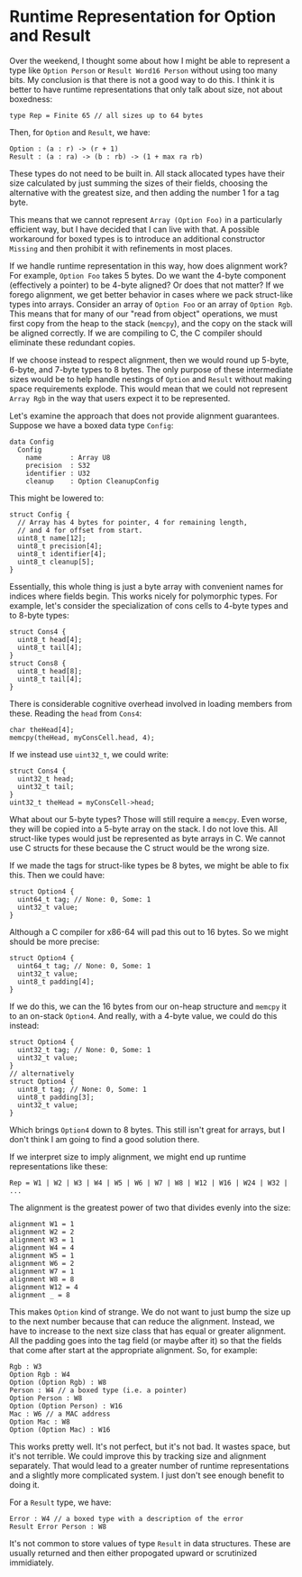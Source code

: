 # Runtime Representation for Option and Result

Over the weekend, I thought some about how I might be able to represent
a type like `Option Person` or `Result Word16 Person` without using too
many bits. My conclusion is that there is not a good way to do this.
I think it is better to have runtime representations that only talk
about size, not about boxedness:

    type Rep = Finite 65 // all sizes up to 64 bytes

Then, for `Option` and `Result`, we have:

    Option : (a : r) -> (r + 1)
    Result : (a : ra) -> (b : rb) -> (1 + max ra rb)

These types do not need to be built in. All stack allocated types have
their size calculated by just summing the sizes of their fields, choosing
the alternative with the greatest size, and then adding the number 1 for
a tag byte.

This means that we cannot represent `Array (Option Foo)` in a particularly
efficient way, but I have decided that I can live with that. A possible
workaround for boxed types is to introduce an additional constructor
`Missing` and then prohibit it with refinements in most places.

If we handle runtime representation in this way, how does alignment work?
For example, `Option Foo` takes 5 bytes. Do we want the 4-byte component
(effectively a pointer) to be 4-byte aligned? Or does that not matter?
If we forego alignment, we get better behavior in cases where we pack
struct-like types into arrays. Consider an array of `Option Foo` or an array
of `Option Rgb`. This means that for many of our "read from object" operations,
we must first copy from the heap to the stack (`memcpy`), and the copy on the
stack will be aligned correctly. If we are compiling to C, the C compiler
should eliminate these redundant copies.

If we choose instead to respect alignment, then we would round up 5-byte,
6-byte, and 7-byte types to 8 bytes. The only purpose of these intermediate
sizes would be to help handle nestings of `Option` and `Result` without
making space requirements explode. This would mean that we could not represent
`Array Rgb` in the way that users expect it to be represented.

Let's examine the approach that does not provide alignment guarantees.
Suppose we have a boxed data type `Config`:

    data Config
      Config
        name       : Array U8
        precision  : S32
        identifier : U32
        cleanup    : Option CleanupConfig

This might be lowered to:

    struct Config {
      // Array has 4 bytes for pointer, 4 for remaining length,
      // and 4 for offset from start.
      uint8_t name[12];
      uint8_t precision[4];
      uint8_t identifier[4];
      uint8_t cleanup[5];
    }

Essentially, this whole thing is just a byte array with convenient names
for indices where fields begin. This works nicely for polymorphic types.
For example, let's consider the specialization of cons cells to 4-byte
types and to 8-byte types:

    struct Cons4 {
      uint8_t head[4];
      uint8_t tail[4];
    }
    struct Cons8 {
      uint8_t head[8];
      uint8_t tail[4];
    }

There is considerable cognitive overhead involved in loading members
from these. Reading the `head` from `Cons4`:

    char theHead[4];
    memcpy(theHead, myConsCell.head, 4);

If we instead use `uint32_t`, we could write:

    struct Cons4 {
      uint32_t head;
      uint32_t tail;
    }
    uint32_t theHead = myConsCell->head;

What about our 5-byte types? Those will still require a `memcpy`. Even
worse, they will be copied into a 5-byte array on the stack. I do not
love this. All struct-like types would just be represented as byte arrays
in C. We cannot use C structs for these because the C struct would be the
wrong size.

If we made the tags for struct-like types be 8 bytes, we might be able
to fix this. Then we could have:

    struct Option4 {
      uint64_t tag; // None: 0, Some: 1
      uint32_t value;
    }

Although a C compiler for x86-64 will pad this out to 16 bytes. So we
might should be more precise:

    struct Option4 {
      uint64_t tag; // None: 0, Some: 1
      uint32_t value;
      uint8_t padding[4];
    }

If we do this, we can the 16 bytes from our on-heap structure and `memcpy`
it to an on-stack `Option4`. And really, with a 4-byte value, we could do
this instead:

    struct Option4 {
      uint32_t tag; // None: 0, Some: 1
      uint32_t value;
    }
    // alternatively
    struct Option4 {
      uint8_t tag; // None: 0, Some: 1
      uint8_t padding[3];
      uint32_t value;
    }

Which brings `Option4` down to 8 bytes. This still isn't great for arrays,
but I don't think I am going to find a good solution there.

If we interpret size to imply alignment, we might end up runtime
representations like these:

    Rep = W1 | W2 | W3 | W4 | W5 | W6 | W7 | W8 | W12 | W16 | W24 | W32 | ...

The alignment is the greatest power of two that divides evenly into the size:

    alignment W1 = 1
    alignment W2 = 2
    alignment W3 = 1
    alignment W4 = 4
    alignment W5 = 1
    alignment W6 = 2
    alignment W7 = 1
    alignment W8 = 8
    alignment W12 = 4
    alignment _ = 8

This makes `Option` kind of strange. We do not want to just bump the size up
to the next number because that can reduce the alignment. Instead, we have
to increase to the next size class that has equal or greater alignment.
All the padding goes into the tag field (or maybe after it) so that the
fields that come after start at the appropriate alignment. So, for example:

    Rgb : W3
    Option Rgb : W4
    Option (Option Rgb) : W8
    Person : W4 // a boxed type (i.e. a pointer)
    Option Person : W8
    Option (Option Person) : W16
    Mac : W6 // a MAC address
    Option Mac : W8
    Option (Option Mac) : W16

This works pretty well. It's not perfect, but it's not bad. It wastes space,
but it's not terrible. We could improve this by tracking size and alignment
separately. That would lead to a greater number of runtime representations
and a slightly more complicated system. I just don't see enough benefit to
doing it.

For a `Result` type, we have:

    Error : W4 // a boxed type with a description of the error
    Result Error Person : W8

It's not common to store values of type `Result` in data structures. These
are usually returned and then either propogated upward or scrutinized
immidiately.
